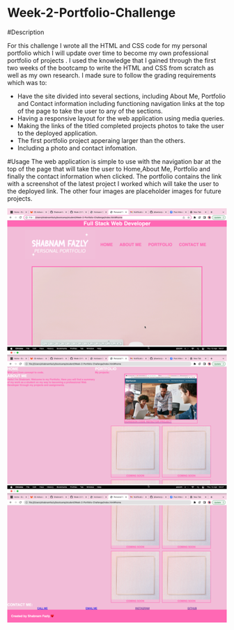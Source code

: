 # Week-2-Portfolio-Challenge

#Description

For this challenge I wrote all the HTML and CSS code for my personal portfolio which I will update over time to become my own professional portfolio of projects . I used the knowledge that I gained through the first two weeks of the bootcamp to write the HTML and CSS from scratch as well as my own research. I made sure to follow the grading requirements which was to:

* Have the site divided into several sections, including About Me, Portfolio and Contact information including functioning navigation links at the top of the page to take the user to any of the sections.
* Having a responsive layout for the web application using media queries.
* Making the links of the titled completed projects photos to take the user to the deployed application.
* The first portfolio project apperaing larger than the others.
* Including a photo and contact infomation.

#Usage
The web application is simple to use with the navigation bar at the top of the page that will take the user to Home,About Me, Portfolio and finally the contact information when clicked. The portfolio contains the link with a screenshot of the latest project I worked which will take the user to the deployed link. The other four images are placeholder images for future projects.

<img src=".\images\Screenshot1.png"/>
<img src=".\images\Screenshot2.png"/>
<img src=".\images\Screenshot3.png"/>

